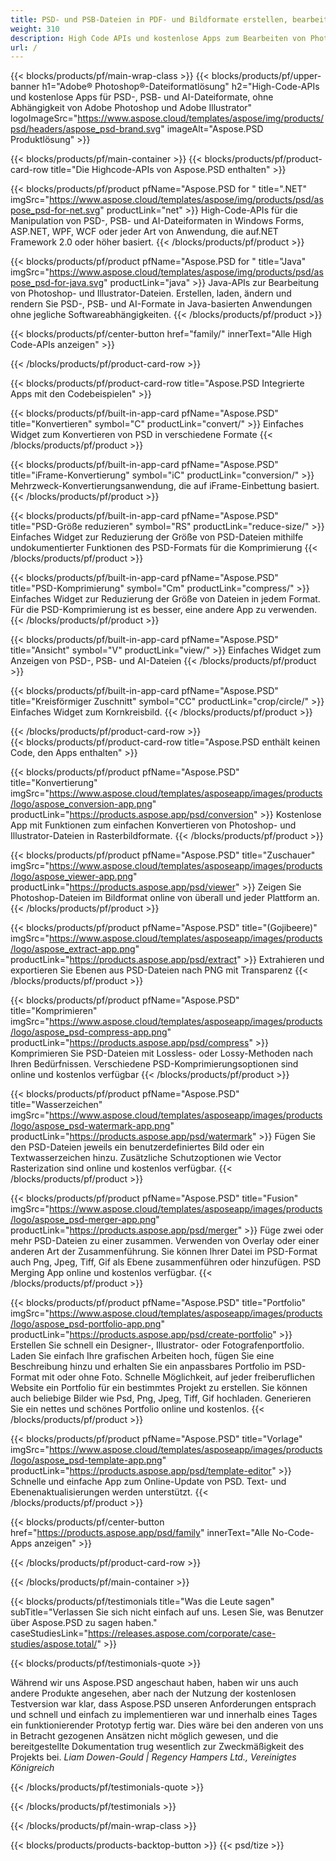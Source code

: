 ```yaml
---
title: PSD- und PSB-Dateien in PDF- und Bildformate erstellen, bearbeiten oder konvertieren
weight: 310
description: High Code APIs und kostenlose Apps zum Bearbeiten von Photoshop-Dateien. Möglichkeit, Ebeneneigenschaften zu aktualisieren, Wasserzeichen hinzuzufügen, zu drehen, skalieren, Flip, Crop, Dithering, Raster Conversion.
url: /
---
```


{{< blocks/products/pf/main-wrap-class >}}
{{< blocks/products/pf/upper-banner h1="Adobe® Photoshop®-Dateiformatlösung" h2="High-Code-APIs und kostenlose Apps für PSD-, PSB- und AI-Dateiformate, ohne Abhängigkeit von Adobe Photoshop und Adobe Illustrator" logoImageSrc="https://www.aspose.cloud/templates/aspose/img/products/psd/headers/aspose_psd-brand.svg" imageAlt="Aspose.PSD Produktlösung" >}}

{{< blocks/products/pf/main-container >}}
{{< blocks/products/pf/product-card-row title="Die Highcode-APIs von Aspose.PSD enthalten" >}}

{{< blocks/products/pf/product pfName="Aspose.PSD for " title=".NET" imgSrc="https://www.aspose.cloud/templates/aspose/img/products/psd/aspose_psd-for-net.svg" productLink="net" >}}
High-Code-APIs für die Manipulation von PSD-, PSB- und AI-Dateiformaten in Windows Forms, ASP.NET, WPF, WCF oder jeder Art von Anwendung, die auf.NET Framework 2.0 oder höher basiert.
{{< /blocks/products/pf/product >}}

{{< blocks/products/pf/product pfName="Aspose.PSD for " title="Java" imgSrc="https://www.aspose.cloud/templates/aspose/img/products/psd/aspose_psd-for-java.svg" productLink="java" >}}
Java-APIs zur Bearbeitung von Photoshop- und Illustrator-Dateien. Erstellen, laden, ändern und rendern Sie PSD-, PSB- und AI-Formate in Java-basierten Anwendungen ohne jegliche Softwareabhängigkeiten.
{{< /blocks/products/pf/product >}}

{{< blocks/products/pf/center-button href="family/" innerText="Alle High Code-APIs anzeigen" >}}

{{< /blocks/products/pf/product-card-row >}}

{{< blocks/products/pf/product-card-row title="Aspose.PSD Integrierte Apps mit den Codebeispielen" >}}

{{< blocks/products/pf/built-in-app-card pfName="Aspose.PSD" title="Konvertieren" symbol="C" productLink="convert/" >}}
Einfaches Widget zum Konvertieren von PSD in verschiedene Formate
{{< /blocks/products/pf/product >}}

{{< blocks/products/pf/built-in-app-card pfName="Aspose.PSD" title="iFrame-Konvertierung" symbol="iC" productLink="conversion/" >}}
Mehrzweck-Konvertierungsanwendung, die auf iFrame-Einbettung basiert.
{{< /blocks/products/pf/product >}}

{{< blocks/products/pf/built-in-app-card pfName="Aspose.PSD" title="PSD-Größe reduzieren" symbol="RS" productLink="reduce-size/" >}}
Einfaches Widget zur Reduzierung der Größe von PSD-Dateien mithilfe undokumentierter Funktionen des PSD-Formats für die Komprimierung
{{< /blocks/products/pf/product >}}

{{< blocks/products/pf/built-in-app-card pfName="Aspose.PSD" title="PSD-Komprimierung" symbol="Cm" productLink="compress/" >}}
Einfaches Widget zur Reduzierung der Größe von Dateien in jedem Format. Für die PSD-Komprimierung ist es besser, eine andere App zu verwenden.
{{< /blocks/products/pf/product >}}

{{< blocks/products/pf/built-in-app-card pfName="Aspose.PSD" title="Ansicht" symbol="V" productLink="view/" >}}
Einfaches Widget zum Anzeigen von PSD-, PSB- und AI-Dateien
{{< /blocks/products/pf/product >}}

{{< blocks/products/pf/built-in-app-card pfName="Aspose.PSD" title="Kreisförmiger Zuschnitt" symbol="CC" productLink="crop/circle/" >}}
Einfaches Widget zum Kornkreisbild.
{{< /blocks/products/pf/product >}}
									
{{< /blocks/products/pf/product-card-row >}}										   
{{< blocks/products/pf/product-card-row title="Aspose.PSD enthält keinen Code, den Apps enthalten" >}}

{{< blocks/products/pf/product pfName="Aspose.PSD" title="Konvertierung" imgSrc="https://www.aspose.cloud/templates/asposeapp/images/products/logo/aspose_conversion-app.png" productLink="https://products.aspose.app/psd/conversion" >}}
Kostenlose App mit Funktionen zum einfachen Konvertieren von Photoshop- und Illustrator-Dateien in Rasterbildformate.
{{< /blocks/products/pf/product >}}

{{< blocks/products/pf/product pfName="Aspose.PSD" title="Zuschauer" imgSrc="https://www.aspose.cloud/templates/asposeapp/images/products/logo/aspose_viewer-app.png" productLink="https://products.aspose.app/psd/viewer" >}}
Zeigen Sie Photoshop-Dateien im Bildformat online von überall und jeder Plattform an.
{{< /blocks/products/pf/product >}}

{{< blocks/products/pf/product pfName="Aspose.PSD" title="(Gojibeere)" imgSrc="https://www.aspose.cloud/templates/asposeapp/images/products/logo/aspose_extract-app.png" productLink="https://products.aspose.app/psd/extract" >}}
Extrahieren und exportieren Sie Ebenen aus PSD-Dateien nach PNG mit Transparenz
{{< /blocks/products/pf/product >}}

{{< blocks/products/pf/product pfName="Aspose.PSD" title="Komprimieren" imgSrc="https://www.aspose.cloud/templates/asposeapp/images/products/logo/aspose_psd-compress-app.png" productLink="https://products.aspose.app/psd/compress" >}}
Komprimieren Sie PSD-Dateien mit Lossless- oder Lossy-Methoden nach Ihren Bedürfnissen. Verschiedene PSD-Komprimierungsoptionen sind online und kostenlos verfügbar
{{< /blocks/products/pf/product >}}

{{< blocks/products/pf/product pfName="Aspose.PSD" title="Wasserzeichen" imgSrc="https://www.aspose.cloud/templates/asposeapp/images/products/logo/aspose_psd-watermark-app.png" productLink="https://products.aspose.app/psd/watermark" >}}
Fügen Sie den PSD-Dateien jeweils ein benutzerdefiniertes Bild oder ein Textwasserzeichen hinzu. Zusätzliche Schutzoptionen wie Vector Rasterization sind online und kostenlos verfügbar.
{{< /blocks/products/pf/product >}}

{{< blocks/products/pf/product pfName="Aspose.PSD" title="Fusion" imgSrc="https://www.aspose.cloud/templates/asposeapp/images/products/logo/aspose_psd-merger-app.png" productLink="https://products.aspose.app/psd/merger" >}}
Füge zwei oder mehr PSD-Dateien zu einer zusammen. Verwenden von Overlay oder einer anderen Art der Zusammenführung. Sie können Ihrer Datei im PSD-Format auch Png, Jpeg, Tiff, Gif als Ebene zusammenführen oder hinzufügen. PSD Merging App online und kostenlos verfügbar.
{{< /blocks/products/pf/product >}}

{{< blocks/products/pf/product pfName="Aspose.PSD" title="Portfolio" imgSrc="https://www.aspose.cloud/templates/asposeapp/images/products/logo/aspose_psd-portfolio-app.png" productLink="https://products.aspose.app/psd/create-portfolio" >}}
Erstellen Sie schnell ein Designer-, Illustrator- oder Fotografenportfolio. Laden Sie einfach Ihre grafischen Arbeiten hoch, fügen Sie eine Beschreibung hinzu und erhalten Sie ein anpassbares Portfolio im PSD-Format mit oder ohne Foto. Schnelle Möglichkeit, auf jeder freiberuflichen Website ein Portfolio für ein bestimmtes Projekt zu erstellen. Sie können auch beliebige Bilder wie Psd, Png, Jpeg, Tiff, Gif hochladen. Generieren Sie ein nettes und schönes Portfolio online und kostenlos.
{{< /blocks/products/pf/product >}}

{{< blocks/products/pf/product pfName="Aspose.PSD" title="Vorlage" imgSrc="https://www.aspose.cloud/templates/asposeapp/images/products/logo/aspose_psd-template-app.png" productLink="https://products.aspose.app/psd/template-editor" >}}
Schnelle und einfache App zum Online-Update von PSD. Text- und Ebenenaktualisierungen werden unterstützt.
{{< /blocks/products/pf/product >}}

{{< blocks/products/pf/center-button href="https://products.aspose.app/psd/family" innerText="Alle No-Code-Apps anzeigen" >}}

{{< /blocks/products/pf/product-card-row >}}

{{< /blocks/products/pf/main-container >}}

{{< blocks/products/pf/testimonials title="Was die Leute sagen" subTitle="Verlassen Sie sich nicht einfach auf uns. Lesen Sie, was Benutzer über Aspose.PSD zu sagen haben." caseStudiesLink="https://releases.aspose.com/corporate/case-studies/aspose.total/" >}}

{{< blocks/products/pf/testimonials-quote >}}
<p class="first">
 Während wir uns Aspose.PSD angeschaut haben, haben wir uns auch andere Produkte angesehen, aber nach der Nutzung der kostenlosen Testversion war klar, dass Aspose.PSD unseren Anforderungen entsprach und schnell und einfach zu implementieren war und innerhalb eines Tages ein funktionierender Prototyp fertig war. Dies wäre bei den anderen von uns in Betracht gezogenen Ansätzen nicht möglich gewesen, und die bereitgestellte Dokumentation trug wesentlich zur Zweckmäßigkeit des Projekts bei.
 <em>
  Liam Dowen-Gould | Regency Hampers Ltd., Vereinigtes Königreich
 </em>
</p>

{{< /blocks/products/pf/testimonials-quote >}}

{{< /blocks/products/pf/testimonials >}}

{{< /blocks/products/pf/main-wrap-class >}}

{{< blocks/products/products-backtop-button >}}
{{< psd/tize >}}
